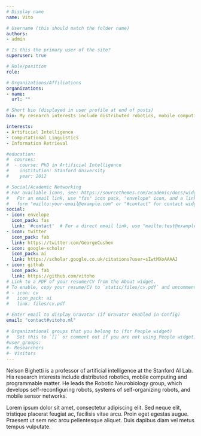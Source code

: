 ```yaml
---
# Display name
name: Vito

# Username (this should match the folder name)
authors:
- admin

# Is this the primary user of the site?
superuser: true

# Role/position
role:

# Organizations/Affiliations
organizations:
- name:
  url: ""

# Short bio (displayed in user profile at end of posts)
bio: My research interests include distributed robotics, mobile computing and programmable matter.

interests:
- Artificial Intelligence
- Computational Linguistics
- Information Retrieval

#education:
#  courses:
#  - course: PhD in Artificial Intelligence
#    institution: Stanford University
#    year: 2012

# Social/Academic Networking
# For available icons, see: https://sourcethemes.com/academic/docs/widgets/#icons
#   For an email link, use "fas" icon pack, "envelope" icon, and a link in the
#   form "mailto:your-email@example.com" or "#contact" for contact widget.
social:
- icon: envelope
  icon_pack: fas
  link: '#contact'  # For a direct email link, use "mailto:test@example.org".
- icon: twitter
  icon_pack: fab
  link: https://twitter.com/GeorgeCushen
- icon: google-scholar
  icon_pack: ai
  link: https://scholar.google.co.uk/citations?user=sIwtMXoAAAAJ
- icon: github
  icon_pack: fab
  link: https://github.com/vitoho
# Link to a PDF of your resume/CV from the About widget.
# To enable, copy your resume/CV to `static/files/cv.pdf` and uncomment the lines below.  
# - icon: cv
#   icon_pack: ai
#   link: files/cv.pdf

# Enter email to display Gravatar (if Gravatar enabled in Config)
email: "contact#vitoho.ml"
  
# Organizational groups that you belong to (for People widget)
#   Set this to `[]` or comment out if you are not using People widget.  
#user_groups:
#- Researchers
#- Visitors
---
```


Nelson Bighetti is a professor of artificial intelligence at the Stanford AI Lab. His research interests include distributed robotics, mobile computing and programmable matter. He leads the Robotic Neurobiology group, which develops self-reconfiguring robots, systems of self-organizing robots, and mobile sensor networks.

Lorem ipsum dolor sit amet, consectetur adipiscing elit. Sed neque elit, tristique placerat feugiat ac, facilisis vitae arcu. Proin eget egestas augue. Praesent ut sem nec arcu pellentesque aliquet. Duis dapibus diam vel metus tempus vulputate. 
